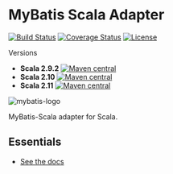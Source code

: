 MyBatis Scala Adapter
=====================

[![Build Status](https://travis-ci.org/mybatis/scala.svg?branch=master)](https://travis-ci.org/mybatis/scala)
[![Coverage Status](https://coveralls.io/repos/mybatis/scala/badge.svg?branch=master&service=github)](https://coveralls.io/github/mybatis/scala?branch=master)
[![License](http://img.shields.io/:license-apache-brightgreen.svg)](http://www.apache.org/licenses/LICENSE-2.0.html)

Versions
* **Scala 2.9.2** [![Maven central](https://maven-badges.herokuapp.com/maven-central/org.mybatis.scala/mybatis-scala-core_2.9.2/badge.svg)](https://maven-badges.herokuapp.com/maven-central/org.mybatis.scala/mybatis-scala-core_2.9.2)
* **Scala 2.10** [![Maven central](https://maven-badges.herokuapp.com/maven-central/org.mybatis.scala/mybatis-scala-core_2.10/badge.svg)](https://maven-badges.herokuapp.com/maven-central/org.mybatis.scala/mybatis-scala-core_2.10)
* **Scala 2.11** [![Maven central](https://maven-badges.herokuapp.com/maven-central/org.mybatis.scala/mybatis-scala-core_2.11/badge.svg)](https://maven-badges.herokuapp.com/maven-central/org.mybatis.scala/mybatis-scala-core_2.11)

![mybatis-logo](http://mybatis.github.io/images/mybatis-logo.png)

MyBatis-Scala adapter for Scala.

Essentials
----------

* [See the docs](http://mybatis.github.io/scala/)
